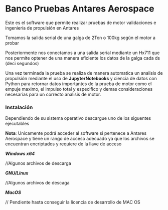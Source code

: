 # Banco Pruebas Antares Aerospace

Este es el software que permite realizar pruebas de motor
validaciones e ingeniería de propulsión en Antares

Tomamos la salida serial de una galga de 2Ton o 100kg según el motor a probar

Posteriormente nos conectamos a una salida serial mediante un Hx711 que nos permite optener de una manera eficiente 
los datos de la galga cada ds (deci segundos)

Una vez terminada la prueba se realiza de manera automatica un analisis de propulsión mediante el uso de 
**JupyterNotebooks** y ciencia de datos con Python para retornar datos importantes de la prueba de motor como el empuje maximo, 
el impulso total y especifico y demas consideraciones necesarias para un correcto analisis de motor.

### Instalación

Dependiendo de su sistema operativo descargue uno de los siguentes ejecutables

**Nota**: 
Unicamente podrá acceder al software si pertenece a Antares Aerospace y tiene un rango de acceso adecuado
ya que los archivos se encuentran encriptados y requiere de la llave de acceso

***Windows x64*** 

//Algunos archivos de descarga

***GNU/Linux***

//Algunos archivos de descaga

***MacOS***

// Pendiente hasta conseguir la licencia de desarrollo de MAC OS
